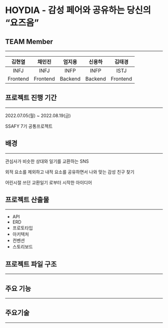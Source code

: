 # HOYDIA  - 감성 페어와 공유하는 당신의 “요즈음”



## TEAM Member

------

|  김현열  |  채민진  | 엄지용  | 신용하  |  김태경  |
| :------: | :------: | :-----: | :-----: | :------: |
|   INFJ   |   INFJ   |  INFP   |  INFP   |   ISTJ   |
| Frontend | Frontend | Backend | Backend | Frontend |





## 프로젝트 진행 기간

----------

2022.07.05(월) ~ 2022.08.19(금)

SSAFY 7기 공통프로젝트



## 배경

------

관심사가 비슷한 상대와 일기를 교환하는 SNS 

외적 요소를 제외하고 내적 요소를 공유하면서 나와 맞는 감성 친구 찾기

어린시절 쓰던 교환일기 로부터 시작한 아이디어



## 프로젝트 산출물

-----

- API
- ERD
- 프로토타입
- 아키텍처
- 컨벤션
- 스토리보드



## 프로젝트 파일 구조

-----





## 주요 기능

-----





## 주요기술

-----



